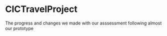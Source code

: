 # CICTravelProject
The progress and changes we made with our asssessment following almost our prototype
